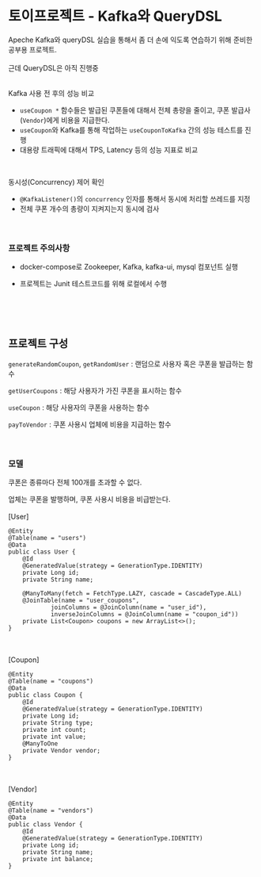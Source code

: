 # 토이프로젝트 - Kafka와 QueryDSL
Apeche Kafka와 queryDSL 실습을 통해서 좀 더 손에 익도록 연습하기 위해 준비한 공부용 프로젝트.  
</br>근데 QueryDSL은 아직 진행중
</br></br>

Kafka 사용 전 후의 성능 비교  
- `useCoupon *` 함수들은 발급된 쿠폰들에 대해서 전체 총량을 줄이고, 쿠폰 발급사(`Vendor`)에게 비용을 지급한다.
- `useCoupon`와 Kafka를 통해 작업하는 `useCouponToKafka` 간의 성능 테스트를 진행
- 대용량 트래픽에 대해서 TPS, Latency 등의 성능 지표로 비교  
</br>

동시성(Concurrency) 제어 확인
- `@KafkaListener()`의 `concurrency` 인자를 통해서 동시에 처리할 쓰레드를 지정
- 전체 쿠폰 개수의 총량이 지켜지는지 동시에 검사
  </br></br></br>

### 프로젝트 주의사항
- docker-compose로 Zookeeper, Kafka, kafka-ui, mysql 컴포넌트 실행

- 프로젝트는 Junit 테스트코드를 위해 로컬에서 수행  

  </br></br></br>
  
## 프로젝트 구성

`generateRandomCoupon`, `getRandomUser` : 랜덤으로 사용자 혹은 쿠폰을 발급하는 함수

`getUserCoupons` : 해당 사용자가 가진 쿠폰을 표시하는 함수

`useCoupon` : 해당 사용자의 쿠폰을 사용하는 함수

`payToVendor` : 쿠폰 사용시 업체에 비용을 지급하는 함수
</br></br></br>
### 모델

쿠폰은 종류마다 전체 100개를 초과할 수 없다.

업체는 쿠폰을 발행하며, 쿠폰 사용시 비용을 비급받는다.
</br></br>
[User]  
```
@Entity
@Table(name = "users")
@Data
public class User {
    @Id
    @GeneratedValue(strategy = GenerationType.IDENTITY)
    private Long id;
    private String name;

    @ManyToMany(fetch = FetchType.LAZY, cascade = CascadeType.ALL)
    @JoinTable(name = "user_coupons",
            joinColumns = @JoinColumn(name = "user_id"),
            inverseJoinColumns = @JoinColumn(name = "coupon_id"))
    private List<Coupon> coupons = new ArrayList<>();
}
```    
</br></br>
[Coupon]
```
@Entity
@Table(name = "coupons")
@Data
public class Coupon {
    @Id
    @GeneratedValue(strategy = GenerationType.IDENTITY)
    private Long id;
    private String type;
    private int count;
    private int value;
    @ManyToOne
    private Vendor vendor;
}
``` 
</br></br>
[Vendor]
``` 
@Entity
@Table(name = "vendors")
@Data
public class Vendor {
    @Id
    @GeneratedValue(strategy = GenerationType.IDENTITY)
    private Long id;
    private String name;
    private int balance;
}
```